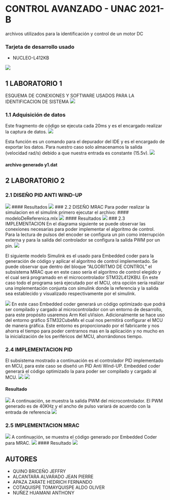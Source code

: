 # CONTROL AVANZADO - UNAC 2021-B
archivos utilizados para la identificación y control de un motor DC
### Tarjeta de desarrollo usado
- NUCLEO-L412KB
<img src="https://www.st.com/bin/ecommerce/api/image.PF266995.en.feature-description-include-personalized-no-cpn-large.jpg">

## 1 LABORATORIO 1
ESQUEMA DE CONEXIONES Y SOFTWARE USADOS PARA LA IDENTIFICACION DE SISTEMA
<img src="https://user-images.githubusercontent.com/47931397/144940020-c1b5106c-b018-419f-b04d-77aedc483aeb.png">
### 1.1 Adquisición de datos
Este fragmento de código se ejecuta cada 20ms y es el encargado realizar la captura de datos.
<img src="https://user-images.githubusercontent.com/47931397/144940124-e7c11aa9-f0b9-4190-8ee2-20eef8a8c308.png">

Esta función es un comando para el depurador del IDE y es el encargado de exportar los datos. Para nuestro caso solo almacenamos la salida (velocidad rad/s) debido a que nuestra entrada es constante (15.5v).
<img src="https://user-images.githubusercontent.com/47931397/144940199-92d4d0ef-f781-4c18-877a-235ca882acf8.png">
#### archivo generado y1.dat

## 2 LABORATORIO 2
### 2.1 DISEÑO PID ANTI WIND-UP
<img src="https://user-images.githubusercontent.com/47931397/144940487-020af590-8212-434d-8238-a3c25639bf79.png">
#### Resultados
<img src="https://user-images.githubusercontent.com/47931397/144941089-ef4cbd89-67ce-449c-99c4-52c3104033fe.png">
### 2.2 DISEÑO MRAC
Para poder realizar la simulacion en el simulink primero ejecutar el archivo: 
#### modeloDeReferenica.mlx
<img src="https://user-images.githubusercontent.com/47931397/144940606-c394e620-ca5b-4d72-b7bd-aaf159e6a885.png">
#### Resultados
<img src="https://user-images.githubusercontent.com/47931397/144941151-e57aa994-1454-4c3c-8814-6478857b02f3.png">
### 2.3 IMPLEMENTACION 
En el diagrama siguiente se puede observar las conexiones necesarias para poder implementar el algoritmo de control. Para la lectura de pulsos del encoder se configura un pin como interrupción externa y para la salida del controlador se configura la salida PWM por un pin.

<img src="https://user-images.githubusercontent.com/47931397/144939754-5e4b5664-a05b-4277-9107-2e44b4a90674.png">

El siguiente modelo Simulink es el usado para Embedded coder para la generación de código y aplicar el algoritmo de control implementado. Se puede observar que dentro del bloque “ALGORITMO DE CONTROL” el subsistema MRAC que en este caso sería el algoritmo de control elegido y el cual será programado en el microcontrolador STM32L412KBU. En este caso todo el programa será ejecutado por el MCU, otra opción sería realizar una implementación conjunta con simulink donde la referencia y la salida sea establecido y visualizado respectivamente por el simulink.

<img src="https://user-images.githubusercontent.com/47931397/144938440-4a7c0afc-1527-4dab-a31d-a6493553fc05.png">
En este caso Embedded coder generará un código optimizado que podrá ser compilado y cargado al microcontrolador con un entorno de desarrollo, para este propósito usaremos Arm Keil uVision. Adicionalmente se hace uso del entorno gráfico STM32CubeMx el cual nos permitirá configurar el MCU de manera gráfica. Este entorno es proporcionado por el fabricante y nos ahorra el tiempo para poder centrarnos mas en la aplicación y no mucho en la inicialización de los periféricos del MCU, ahorrándonos tiempo.

### 2.4 IMPLEMENTACION PID 
El subsistema mostrado a continuación es el controlador PID implementado en MCU, para este caso se diseñó un PID Anti Wind-UP. Embedded coder generará el código optimizado la para poder ser compilado y cargado al MCU.
<img src="https://user-images.githubusercontent.com/47931397/144938727-2f7a1a9d-e63f-4bab-b591-1277291ed1c2.png">
<img src="https://user-images.githubusercontent.com/47931397/144938841-07790a11-af89-424d-b966-d6f19d4cc8e5.png">
#### Resultado
<img src="https://user-images.githubusercontent.com/47931397/144939379-78c8121e-d710-44cf-84cc-6cb67e7fefd3.png">
A continuación, se muestra la salida PWM del microcontrolador. El PWM generado es de 40KHz y el ancho de pulso variará de acuerdo con la entrada de referencia

<img src="https://user-images.githubusercontent.com/47931397/144939444-66532b47-efb0-4835-b4d2-eb618e93f271.png">

### 2.5 IMPLEMENTACION MRAC
<img src="https://user-images.githubusercontent.com/47931397/144938913-ffaf1517-dcac-4bb4-a36d-cc854386177b.png">
A continuación, se muestra el código generado por Embedded Coder para MRAC.
<img src="https://user-images.githubusercontent.com/47931397/144938919-d566f536-3395-47bb-b206-ea40885e85ca.png">
#### Resultado
<img src="https://user-images.githubusercontent.com/47931397/144939502-95ff4784-bab7-4adf-b0fe-6c1d854803b4.png">

## AUTORES
- QUINO BRICEÑO JEFFRY	
- ALCANTARA ALVARADO JEAN PIERRE 	
- APAZA ZARATE HEDRICH FERNANDO     	
- COTAQUISPE TOMAYQUISPE ALDO OLIVER 	
- NUÑEZ HUAMANI ANTHONY					
